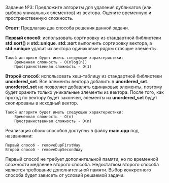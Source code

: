 Задание №3: Предложите алгоритм для удаления дубликатов (или выбора уникальных элементов) из вектора. Оцените временную и пространственную сложность.

**Ответ**:
Предлагаю два способа решения данной задачи.

**Первый способ**: использовать сортировку из стандартной библиотеки **std:sort()** и **std::unique**. **std::sort** выполнить сортировку вектора, а **std::unique** удалит из вектора одинаковые рядом стоящие элементы.
```
Такой алгоритм будет иметь следующие характеристики:
	Временная сложность - O(nlog(n))
	Пространнственная сложность - O(1)
```
**Второй способ**: использовать хеш-таблицу из стандартной библиотеки **unordered_set**.
Все элементы вектора добавить в **unordered_set**. **unordered_set** не позволяет добавлять одинаковые элементы, поэтому будет хранить только уникальные элементы из вектора. 
После того, как проход по вектору будет закончен, элементы из **unordered_set** будут 
скопированы в исходный вектор.
```
Такой алгоритм будет иметь следующие характеристики:
	Временная сложность - O(n)
	Пространнственная сложность - O(n)
```
Реализация обоих способов доступны в файлу **main.cpp** под названиями:
```
Первый способ - removeDupFirstWay
Второй способ - removeDupSecondWay
```
Первый способ не требует дополнительной памяти, но по временной сложности медленее второго способа. Недостатком второго способа является требование дополнительной памяти.
Выбор конкретного способа будет зависеть от условий решаемой задачи.